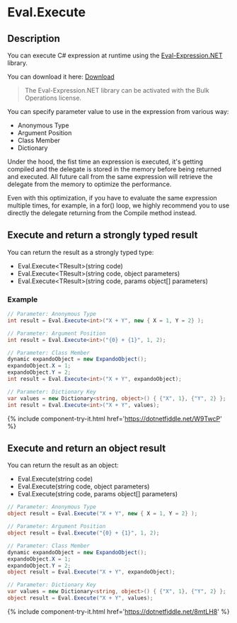 # Eval.Execute

## Description
You can execute C# expression at runtime using the [Eval-Expression.NET](http://eval-expression.net/) library.

You can download it here: [Download](http://eval-expression.net/download)

> The Eval-Expression.NET library can be activated with the Bulk Operations license. 

You can specify parameter value to use in the expression from various way:

- Anonymous Type
- Argument Position
- Class Member
- Dictionary

Under the hood, the fist time an expression is executed, it's getting compiled and the delegate is stored in the memory before being returned and executed. All future call from the same expression will retrieve the delegate from the memory to optimize the performance.

Even with this optimization, if you have to evaluate the same expression multiple times, for example, in a for() loop, we highly recommend you to use directly the delegate returning from the Compile method instead.

## Execute and return a strongly typed result
You can return the result as a strongly typed type:

- Eval.Execute&lt;TResult&gt;(string code)
- Eval.Execute&lt;TResult&gt;(string code, object parameters)
- Eval.Execute&lt;TResult&gt;(string code, params object[] parameters)

### Example

```csharp
// Parameter: Anonymous Type
int result = Eval.Execute<int>("X + Y", new { X = 1, Y = 2} );

// Parameter: Argument Position
int result = Eval.Execute<int>("{0} + {1}", 1, 2);

// Parameter: Class Member
dynamic expandoObject = new ExpandoObject();
expandoObject.X = 1;
expandoObject.Y = 2;
int result = Eval.Execute<int>("X + Y", expandoObject);

// Parameter: Dictionary Key
var values = new Dictionary<string, object>() { {"X", 1}, {"Y", 2} };
int result = Eval.Execute<int>("X + Y", values);
```
{% include component-try-it.html href='https://dotnetfiddle.net/W9TwcP' %}  

## Execute and return an object result
You can return the result as an object:

- Eval.Execute(string code)
- Eval.Execute(string code, object parameters)
- Eval.Execute(string code, params object[] parameters)

```csharp
// Parameter: Anonymous Type
object result = Eval.Execute("X + Y", new { X = 1, Y = 2} );

// Parameter: Argument Position
object result = Eval.Execute("{0} + {1}", 1, 2);

// Parameter: Class Member
dynamic expandoObject = new ExpandoObject();
expandoObject.X = 1;
expandoObject.Y = 2;
object result = Eval.Execute("X + Y", expandoObject);

// Parameter: Dictionary Key
var values = new Dictionary<string, object>() { {"X", 1}, {"Y", 2} };
object result = Eval.Execute("X + Y", values);
```
{% include component-try-it.html href='https://dotnetfiddle.net/8mtLH8' %}  
